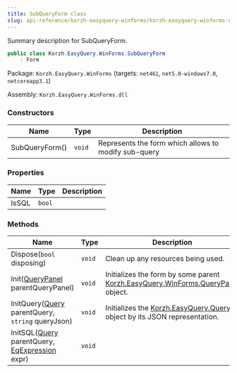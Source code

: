 ```yaml
---
title: SubQueryForm class
slug: api-reference/korzh-easyquery-winforms/korzh-easyquery-winforms-namespace/subqueryform-class
---
```


Summary description for SubQueryForm.
```csharp
public class Korzh.EasyQuery.WinForms.SubQueryForm
    : Form

```
Package: `Korzh.EasyQuery.WinForms` (targets: `net461`, `net5.0-windows7.0`, `netcoreapp3.1`)

Assembly: `Korzh.EasyQuery.WinForms.dll`

### Constructors

| Name | Type | Description | 
| --- | --- | --- | 
| SubQueryForm() | `void` | Represents the form which allows to modify sub-query | 


### Properties

| Name | Type | Description | 
| --- | --- | --- | 
| IsSQL | `bool` |  | 


### Methods

| Name | Type | Description | 
| --- | --- | --- | 
| Dispose(`bool` disposing) | `void` | Clean up any resources being used. | 
| Init([QueryPanel](//easyquery/docs/api-reference/korzh-easyquery-winforms/korzh-easyquery-winforms-namespace/querypanel-class) parentQueryPanel) | `void` | Initializes the form by some parent [Korzh.EasyQuery.WinForms.QueryPanel](//easyquery/docs/api-reference/korzh-easyquery-winforms/korzh-easyquery-winforms-namespace/querypanel-class) object. | 
| InitQuery([Query](//easyquery/docs/api-reference/korzh-easyquery/korzh-easyquery-namespace/query-class) parentQuery, `string` queryJson) | `void` | Initializes the [Korzh.EasyQuery.Query](//easyquery/docs/api-reference/korzh-easyquery/korzh-easyquery-namespace/query-class) object by its JSON representation. | 
| InitSQL([Query](//easyquery/docs/api-reference/korzh-easyquery/korzh-easyquery-namespace/query-class) parentQuery, [EqExpression](//easyquery/docs/api-reference/korzh-easyquery/korzh-easyquery-namespace/eqexpression-class) expr) | `void` |  |